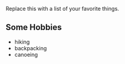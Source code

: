Replace this with a list of your favorite things.
## Some Hobbies
* hiking
* backpacking
* canoeing

